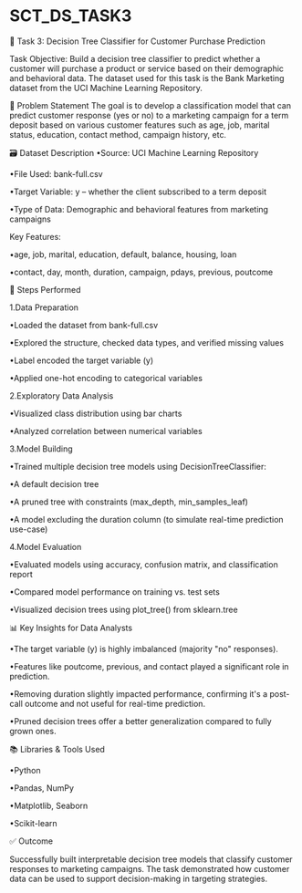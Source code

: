 # SCT_DS_TASK3
🧠 Task 3: Decision Tree Classifier for Customer Purchase Prediction

Task Objective:
Build a decision tree classifier to predict whether a customer will purchase a product or service based on their demographic and behavioral data. The dataset used for this task is the Bank Marketing dataset from the UCI Machine Learning Repository.

📌 Problem Statement
The goal is to develop a classification model that can predict customer response (yes or no) to a marketing campaign for a term deposit based on various customer features such as age, job, marital status, education, contact method, campaign history, etc.

🗃️ Dataset Description
•Source: UCI Machine Learning Repository

•File Used: bank-full.csv

•Target Variable: y – whether the client subscribed to a term deposit

•Type of Data: Demographic and behavioral features from marketing campaigns

Key Features:

•age, job, marital, education, default, balance, housing, loan

•contact, day, month, duration, campaign, pdays, previous, poutcome

🧪 Steps Performed

1.Data Preparation

•Loaded the dataset from bank-full.csv

•Explored the structure, checked data types, and verified missing values

•Label encoded the target variable (y)

•Applied one-hot encoding to categorical variables

2.Exploratory Data Analysis

•Visualized class distribution using bar charts

•Analyzed correlation between numerical variables

3.Model Building

•Trained multiple decision tree models using DecisionTreeClassifier:

•A default decision tree

•A pruned tree with constraints (max_depth, min_samples_leaf)

•A model excluding the duration column (to simulate real-time prediction use-case)

4.Model Evaluation

•Evaluated models using accuracy, confusion matrix, and classification report

•Compared model performance on training vs. test sets

•Visualized decision trees using plot_tree() from sklearn.tree

📊 Key Insights for Data Analysts

•The target variable (y) is highly imbalanced (majority "no" responses).

•Features like poutcome, previous, and contact played a significant role in prediction.

•Removing duration slightly impacted performance, confirming it's a post-call outcome and not useful for real-time prediction.

•Pruned decision trees offer a better generalization compared to fully grown ones.

📚 Libraries & Tools Used

•Python

•Pandas, NumPy

•Matplotlib, Seaborn

•Scikit-learn

✅ Outcome

Successfully built interpretable decision tree models that classify customer responses to marketing campaigns. The task demonstrated how customer data can be used to support decision-making in targeting strategies.
